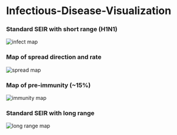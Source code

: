 # Infectious-Disease-Visualization
### Standard SEIR with short range (H1N1)
![infect map](https://user-images.githubusercontent.com/5921773/31247455-a8d078f6-a9de-11e7-8fb4-36207f42fa2c.png)
### Map of spread direction and rate
![spread map](https://user-images.githubusercontent.com/5921773/31247456-aa9a1688-a9de-11e7-91b7-af4c8dba2a84.png)
### Map of pre-immunity (~15%)
![immunity map](https://user-images.githubusercontent.com/5921773/31247457-abd0bb06-a9de-11e7-9036-2b9935ca920b.png)
### Standard SEIR with long range
![long range map](https://user-images.githubusercontent.com/5921773/31247513-cff26c0a-a9de-11e7-81f4-cde2ba4a633d.png)
